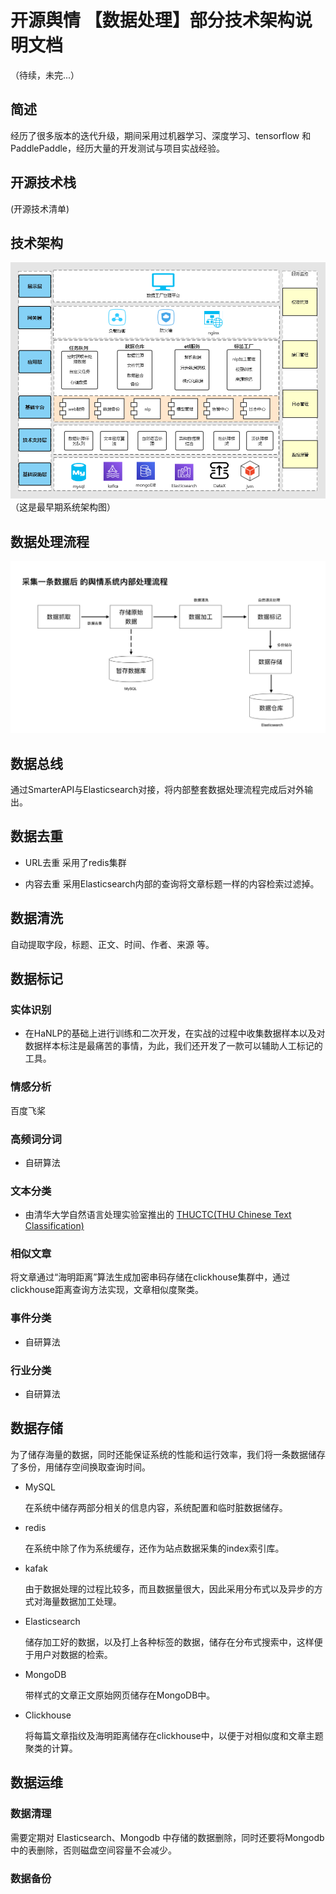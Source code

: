 # 开源舆情 【数据处理】部分技术架构说明文档
（待续，未完...）

## 简述

经历了很多版本的迭代升级，期间采用过机器学习、深度学习、tensorflow 和 PaddlePaddle，经历大量的开发测试与项目实战经验。


## 开源技术栈
(开源技术清单)


## 技术架构

![输入图片说明](ProIMG/Im0bekTbfnilPyHVt1rWJA.png)
（这是最早期系统架构图）


## 数据处理流程
![输入图片说明](ProIMG/20220219-234818.png)



## 数据总线

  通过SmarterAPI与Elasticsearch对接，将内部整套数据处理流程完成后对外输出。


## 数据去重
-   URL去重
   采用了redis集群


-   内容去重
   采用Elasticsearch内部的查询将文章标题一样的内容检索过滤掉。

## 数据清洗
自动提取字段，标题、正文、时间、作者、来源 等。


## 数据标记

### 实体识别
-   在HaNLP的基础上进行训练和二次开发，在实战的过程中收集数据样本以及对数据样本标注是最痛苦的事情，为此，我们还开发了一款可以辅助人工标记的工具。

### 情感分析    
   百度飞桨

### 高频词分词
-   自研算法

### 文本分类

-  由清华大学自然语言处理实验室推出的 [THUCTC(THU Chinese Text Classification)](http://http://thuctc.thunlp.org/)

### 相似文章

  将文章通过“海明距离”算法生成加密串码存储在clickhouse集群中，通过clickhouse距离查询方法实现，文章相似度聚类。

### 事件分类

-  自研算法

### 行业分类

-   自研算法

## 数据存储

 为了储存海量的数据，同时还能保证系统的性能和运行效率，我们将一条数据储存了多份，用储存空间换取查询时间。

-  MySQL 

   在系统中储存两部分相关的信息内容，系统配置和临时脏数据储存。

- redis

  在系统中除了作为系统缓存，还作为站点数据采集的index索引库。

- kafak

  由于数据处理的过程比较多，而且数据量很大，因此采用分布式以及异步的方式对海量数据加工处理。

- Elasticsearch

  储存加工好的数据，以及打上各种标签的数据，储存在分布式搜索中，这样便于用户对数据的检索。

- MongoDB

  带样式的文章正文原始网页储存在MongoDB中。

- Clickhouse

  将每篇文章指纹及海明距离储存在clickhouse中，以便于对相似度和文章主题聚类的计算。


## 数据运维
###  数据清理
   
需要定期对  Elasticsearch、Mongodb 中存储的数据删除，同时还要将Mongodb中的表删除，否则磁盘空间容量不会减少。

###  数据备份




